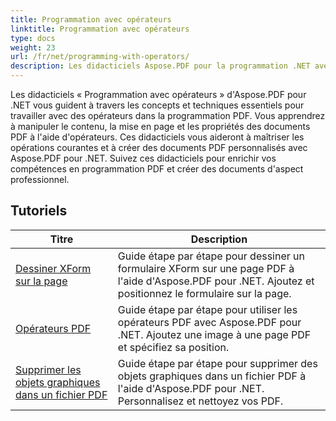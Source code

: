 ```yaml
---
title: Programmation avec opérateurs
linktitle: Programmation avec opérateurs
type: docs
weight: 23
url: /fr/net/programming-with-operators/
description: Les didacticiels Aspose.PDF pour la programmation .NET avec opérateurs vous enseignent les techniques essentielles pour travailler avec des opérateurs dans la programmation PDF.
---
```


Les didacticiels « Programmation avec opérateurs » d'Aspose.PDF pour .NET vous guident à travers les concepts et techniques essentiels pour travailler avec des opérateurs dans la programmation PDF. Vous apprendrez à manipuler le contenu, la mise en page et les propriétés des documents PDF à l'aide d'opérateurs. Ces didacticiels vous aideront à maîtriser les opérations courantes et à créer des documents PDF personnalisés avec Aspose.PDF pour .NET. Suivez ces didacticiels pour enrichir vos compétences en programmation PDF et créer des documents d'aspect professionnel.

## Tutoriels
| Titre | Description |
| --- | --- | 
| [Dessiner XForm sur la page](./draw-xform-on-page/) | Guide étape par étape pour dessiner un formulaire XForm sur une page PDF à l'aide d'Aspose.PDF pour .NET. Ajoutez et positionnez le formulaire sur la page. |  
| [Opérateurs PDF](./pdf-operators/) | Guide étape par étape pour utiliser les opérateurs PDF avec Aspose.PDF pour .NET. Ajoutez une image à une page PDF et spécifiez sa position. |  
| [Supprimer les objets graphiques dans un fichier PDF](./remove-graphics-objects/) | Guide étape par étape pour supprimer des objets graphiques dans un fichier PDF à l'aide d'Aspose.PDF pour .NET. Personnalisez et nettoyez vos PDF. |  
